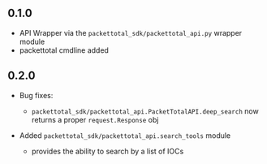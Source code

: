 ## 0.1.0

- API Wrapper via the `packettotal_sdk/packettotal_api.py` wrapper module
- packettotal cmdline added

## 0.2.0
- Bug fixes:
  - `packettotal_sdk/packettotal_api.PacketTotalAPI.deep_search` now returns a proper `request.Response` obj
 
- Added `packettotal_sdk/packettotal_api.search_tools` module
  - provides the ability to search by a list of IOCs

